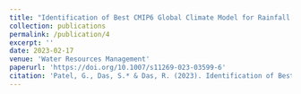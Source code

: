 ```yaml
---
title: "Identification of Best CMIP6 Global Climate Model for Rainfall by Ensemble Implementation of MCDM Methods and Statistical Inference"
collection: publications
permalink: /publication/4
excerpt: ''
date: 2023-02-17
venue: 'Water Resources Management'
paperurl: 'https://doi.org/10.1007/s11269-023-03599-6'
citation: 'Patel, G., Das, S.* & Das, R. (2023). Identification of Best CMIP6 Global Climate Model for Rainfall by Ensemble Implementation of MCDM Methods and Statistical Inference. Water Resources Management, 37(13), 5147–5170.'
---
```



